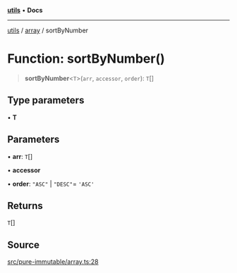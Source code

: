 [**utils**](../../../README.md) • **Docs**

***

[utils](../../../globals.md) / [array](../README.md) / sortByNumber

# Function: sortByNumber()

> **sortByNumber**\<`T`\>(`arr`, `accessor`, `order`): `T`[]

## Type parameters

• **T**

## Parameters

• **arr**: `T`[]

• **accessor**

• **order**: `"ASC"` \| `"DESC"`= `'ASC'`

## Returns

`T`[]

## Source

[src/pure-immutable/array.ts:28](https://github.com/alpinisme/utils/blob/825f78da0ace828df12ea4d598fd95fa96ee25f5/src/pure-immutable/array.ts#L28)
